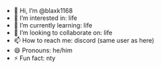 - 👋 Hi, I’m @blaxk1168
- 👀 I’m interested in: life
- 🌱 I’m currently learning: life
- 💞️ I’m looking to collaborate on: life
- 📫 How to reach me: discord (same user as here)
- 😄 Pronouns: he/him
- ⚡ Fun fact: nty

<!---
blaxk1168/blaxk1168 is a ✨ special ✨ repository because its `README.md` (this file) appears on your GitHub profile.
You can click the Preview link to take a look at your changes.
--->
